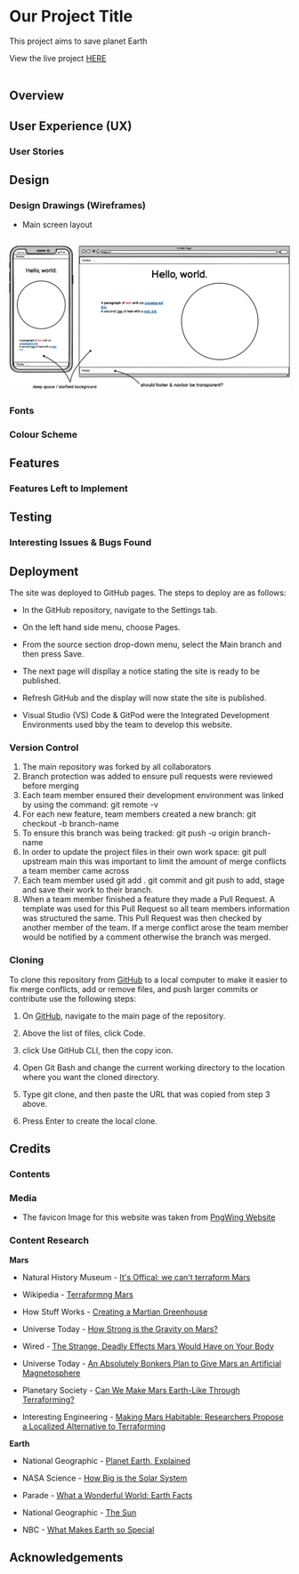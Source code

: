 # **Our Project Title**

This project aims to save planet Earth

View the live project [HERE](https://hashim222.github.io/save-earth)
<br />
<br />
<!-- Responsive design sample image from http://ami.responsivedesign.is/ -->

## Overview

## User Experience (UX)

### User Stories
<!-- /ux -->

## Design

### Design Drawings (Wireframes)
- Main screen layout
<h2 align="center"><img src="docs/wf-main_screen_mockup.png"></h2>

### Fonts

### Colour Scheme
<!-- /design section -->

## Features

### Features Left to Implement

## Testing

### Interesting Issues & Bugs Found

## Deployment

The site was deployed to GitHub pages. The steps to deploy are as follows:

* In the GitHub repository, navigate to the Settings tab.

* On the left hand side menu, choose Pages.

* From the source section drop-down menu, select the Main branch and then press Save.

* The next page will displlay a notice stating the site is ready to be published. 

* Refresh GitHub and the display will now state the site is published.


* Visual Studio (VS) Code & GitPod were the Integrated Development Environments used bby the team to develop this website.

### Version Control
1.	The main repository was forked by all collaborators
2.	Branch protection was added to ensure pull requests were reviewed before merging
3.	Each team member ensured their development environment was linked by using the command:  git remote -v 
4.	For each new feature, team members created a new branch: git checkout -b branch-name
5.	To ensure this branch was being tracked: git push -u origin branch-name
6.	 In order to update the project files in their own work space:  git pull upstream main this was important to limit the amount of merge conflicts a team member came across
7.	Each team member used git add . git commit and git push to add, stage and save their work to their branch. 
8.	When a team member finished a feature they made a Pull Request.  A template was used for this Pull Request so all team members information was structured the same.  This Pull Request was then checked by another member of the team.  If a merge conflict arose the team member would be notified by a comment otherwise the branch was merged.


### Cloning
To clone this repository from [GitHub](www.github.com) to a local computer to make it easier to fix merge conflicts, add or remove files, and push larger commits or contribute use the following steps:

1. On [GitHub](www.github.com), navigate to the main page of the repository.

2. Above the list of files, click Code.

3. click Use GitHub CLI, then the copy icon.

4. Open Git Bash and change the current working directory to the location where you want the cloned directory.

5. Type git clone, and then paste the URL that was copied from step 3 above.

6. Press Enter to create the local clone.

## Credits

### Contents 

### Media
   * The favicon Image for this website was taken from [PngWing Website](https://www.pngwing.com/)

### Content Research
**Mars**
*   Natural History Museum - [It's Offical: we can't terraform Mars](https://www.nhm.ac.uk/discover/news/2018/july/its-official-we-cant-terraform-mars.html)

*   Wikipedia - [Terraformng Mars](https://en.wikipedia.org/wiki/Terraforming_of_Mars)

*   How Stuff Works - [Creating a Martian Greenhouse](https://science.howstuffworks.com/terraforming2.htm)

*   Universe Today - [How Strong is the Gravity on Mars?](https://www.universetoday.com/14859/gravity-on-mars/)

*   Wired - [The Strange, Deadly Effects Mars Would Have on Your Body](https://www.wired.com/2014/02/happens-body-mars/)

*   Universe Today - [An Absolutely Bonkers Plan to Give Mars an Artificial Magnetosphere](https://www.universetoday.com/153368/an-absolutely-bonkers-plan-to-give-mars-an-artificial-magnetosphere/)

*   Planetary Society - [Can We Make Mars Earth-Like Through Terraforming?](https://www.planetary.org/articles/can-we-make-mars-earth-like-through-terraforming)

*   Interesting Engineering - [Making Mars Habitable: Researchers Propose a Localized Alternative to Terraforming](https://interestingengineering.com/making-mars-habitable-researchers-propose-a-localized-alternative-to-terraforming)

**Earth**

*   National Geographic - [Planet Earth, Explained](https://www.nationalgeographic.com/science/article/earth)

*   NASA Science - [How Big is the Solar System](https://solarsystem.nasa.gov/news/1164/how-big-is-the-solar-system/#:~:text=Scientists%20sometimes%20call%20our%20region,of%20our%20imaginary%20football%20field.)

*   Parade - [What a Wonderful World: Earth Facts](https://parade.com/1331806/stephanieosmanski/facts-about-earth/)

*   National Geographic - [The Sun](https://www.nationalgeographic.org/encyclopedia/sun/)

*   NBC - [What Makes Earth so Special](https://www.nbcnews.com/id/wbna25587911)


## Acknowledgements
